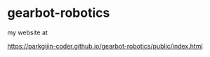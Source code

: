 # gearbot-robotics


my website at

https://parkgijin-coder.github.io/gearbot-robotics/public/index.html
